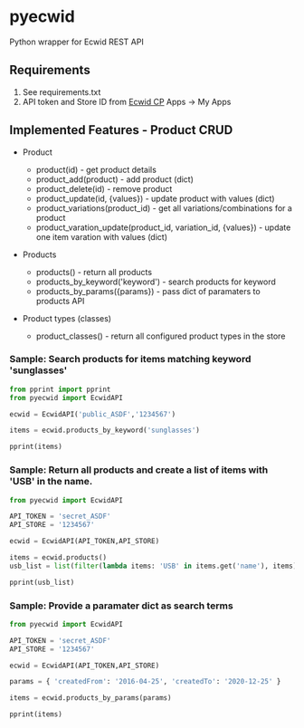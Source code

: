 # pyecwid
Python wrapper for Ecwid REST API

## Requirements
1. See requirements.txt
2. API token and Store ID from [Ecwid CP](https://my.ecwid.com/) Apps -> My Apps

## Implemented Features - Product CRUD ##
* Product
    * product(id) - get product details
    * product_add(product) - add product (dict)
    * product_delete(id) - remove product
    * product_update(id, {values}) - update product with values (dict)
    * product_variations(product_id) - get all variations/combinations for a product
    * product_varation_update(product_id, variation_id, {values}) - update one item varation with values (dict)

* Products
    * products() - return all products
    * products_by_keyword('keyword') - search products for keyword
    * products_by_params({params}) - pass dict of paramaters to products API
 
* Product types (classes)
    * product_classes() - return all configured product types in the store

### Sample:  Search products for items matching keyword 'sunglasses'
```python
from pprint import pprint
from pyecwid import EcwidAPI

ecwid = EcwidAPI('public_ASDF','1234567')

items = ecwid.products_by_keyword('sunglasses')

pprint(items)
```
### Sample:  Return all products and create a list of items with 'USB' in the name.
```python
from pyecwid import EcwidAPI

API_TOKEN = 'secret_ASDF'
API_STORE = '1234567'

ecwid = EcwidAPI(API_TOKEN,API_STORE)

items = ecwid.products()
usb_list = list(filter(lambda items: 'USB' in items.get('name'), items))

pprint(usb_list)
```
### Sample:  Provide a paramater dict as search terms
```python
from pyecwid import EcwidAPI

API_TOKEN = 'secret_ASDF'
API_STORE = '1234567'

ecwid = EcwidAPI(API_TOKEN,API_STORE)

params = { 'createdFrom': '2016-04-25', 'createdTo': '2020-12-25' }

items = ecwid.products_by_params(params)

pprint(items)
```